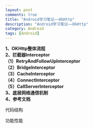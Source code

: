 ```yaml
---
layout: post
comments: true
title: "Android学习笔记——OkHttp"
description: "Android学习笔记——OkHttp"
category: Android
tags: [Android]
---
```


**1、OKHttp整体流程**    
**2、拦截器Interceptor**    
**（1）RetryAndFollowUpInterceptor**    
**（2）BridgeInterceptor**    
**（3）CacheInterceptor**  
**（4）ConnectInterceptor**      
**（5）CallServerInterceptor**    
**3、底层网络通信机制**    
**4、参考文档**

<!--more-->

代码结构

功能性能